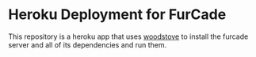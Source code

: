 # Heroku Deployment for FurCade
This repository is a heroku app that uses [woodstove](https://github.com/fur-cade/woodstove) to install the furcade server and all of its dependencies and run them.
